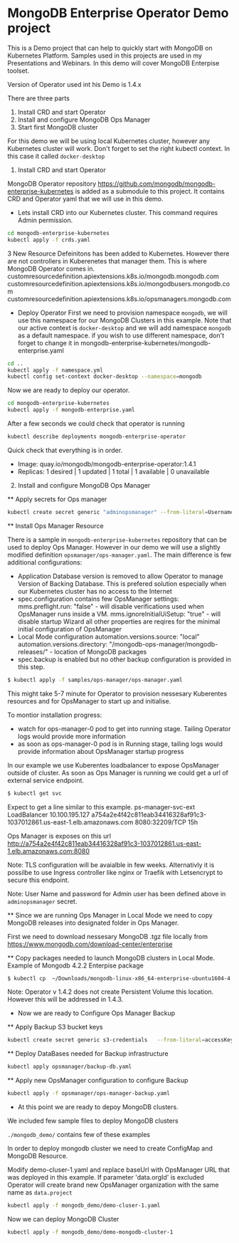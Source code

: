 
# MongoDB Enterprise Operator Demo project

This is a Demo project that can help to quickly start with MongoDB on Kubernetes Platform. Samples used in this projects are used in my Presentations and Webinars. In this demo will cover MongoDB Enterpise toolset.

Version of Operator used int his Demo is 1.4.x

There are three parts

1. Install CRD and start Operator
2. Install and configure MongoDB Ops Manager
3. Start first MongoDB cluster


For this demo we will be using local Kubernetes cluster, however any Kubernetes cluster will work. Don't forget to set the right kubectl context. In this case it called `docker-desktop`

1. Install CRD and start Operator
   
MongoDB Operator repository https://github.com/mongodb/mongodb-enterprise-kubernetes is added as a submodule to this project.
It contains CRD and Operator yaml that we will use in this demo. 

   - Lets install CRD into our Kubernetes cluster. This command requires Admin permission.
```bash
cd mongodb-enterprise-kubernetes
kubectl apply -f crds.yaml
```

3 New Resource Defeinitons has been added to Kubernetes. However there are not controllers in Kuberenetes that manager them. This is where MongoDB Operator comes in. 
customresourcedefinition.apiextensions.k8s.io/mongodb.mongodb.com 
customresourcedefinition.apiextensions.k8s.io/mongodbusers.mongodb.com 
customresourcedefinition.apiextensions.k8s.io/opsmanagers.mongodb.com

   - Deploy Operator
   First we need to provision namespace `mongodb`, we will use this namespace for our MongoDB Clusters in this example. Note that our active context is `docker-desktop` and we will add namespace `mongodb` as a default namespace.
   if you wish to use different namespace, don't forget to change it in mongodb-enterprise-kubernetes/mongodb-enterprise.yaml
   ```bash
   cd ..
   kubectl apply -f namespace.yml
   kubectl config set-context docker-desktop --namespace=mongodb
   ```

   Now we are ready to deploy our operator.
   ```bash
   cd mongodb-enterprise-kubernetes
   kubectl apply -f mongodb-enterprise.yaml
   ```

   After a few seconds we could check that operator is running
   ```bash
   kubectl describe deployments mongodb-enterprise-operator
   ```
   Quick check that everything is in order.
   * Image:      quay.io/mongodb/mongodb-enterprise-operator:1.4.1
   * Replicas:   1 desired | 1 updated | 1 total | 1 available | 0 unavailable

2. Install and configure MongoDB Ops Manager


** Apply secrets for Ops manager
```bash
kubectl create secret generic "adminopsmanager" --from-literal=Username="<test@test.com>" --from-literal=Password='<password>' --from-literal=FirstName="First" --from-literal=LastName="Last"
```

** Install Ops Manager Resource

There is a sample in `mongodb-enterprise-kubernetes` repository that can be used to deploy Ops Manager. However in our demo we will use a slightly modified definition `opsmanager/ops-manager.yaml`. The main difference is few additional configurations:
* Application Database version is removed to allow Operator to manage Version of Backing Database. This is prefered solution especially when our Kubernetes cluster has no access to the Internet
* spec.configuration contains few OpsManager settings:
   mms.preflight.run: "false" - will disable verifications used when OpsManager runs inside a VM.
   mms.ignoreInitialUiSetup: "true" - will disable startup Wizard 
   all other properties are reqires for the minimal initial configuration of OpsManager
* Local Mode configuration
   automation.versions.source: "local"
   automation.versions.directory: "/mongodb-ops-manager/mongodb-releases/" - location of MongoDB packages
* spec.backup is enabled but no other backup configuration is provided in this step.

```bash
$ kubectl apply -f samples/ops-manager/ops-manager.yaml
```
 
This might take 5-7 minute for Operator to provision nessesary Kuberentes resources and for OpsManager to start up and initialise.

To montior installation progress:
* watch for ops-manager-0 pod to get into running stage. Tailing Operator logs would provide more information
* as soon as ops-manager-0 pod is in Running stage, tailing logs would provide information about OpsManager startup progress

In our example we use Kuberentes loadbalancer to expose OpsManager outside of cluster. As soon as Ops Manager is running we could get a url of external service endpoint.

```bash
$ kubectl get svc
```

Expect to get a line similar to this example.
ps-manager-svc-ext   LoadBalancer   10.100.195.127   a754a2e4f42c811eab34416328af91c3-1037012861.us-east-1.elb.amazonaws.com   8080:32209/TCP   15h

Ops Manager is exposes on this url http://a754a2e4f42c811eab34416328af91c3-1037012861.us-east-1.elb.amazonaws.com:8080

Note: TLS configuration will be avaialble in few weeks. Alternativly it is possilbe to use Ingress controller like nginx or Traefik with Letsencrypt to secure this endpoint.

Note: User Name and password for Admin user has been defined above in `adminopsmanager` secret.

** Since we are running Ops Manager in Local Mode we need to copy MongoDB releases into designated folder in Ops Manager. 

First we need to download nessesary MongoDB .tgz file locally from https://www.mongodb.com/download-center/enterprise

** Copy packages needed to launch MongoDB clusters in Local Mode.
Example of Mongodb 4.2.2 Enterpise package
```bash
$ kubectl cp  ~/Downloads/mongodb-linux-x86_64-enterprise-ubuntu1604-4.2.2.tgz ops-manager-0:/mongodb-ops-manager/mongodb-releases/mongodb-linux-x86_64-enterprise-ubuntu1604-4.2.2.tgz
```

Note: Operator v 1.4.2 does not create Persistent Volume this location. However this will be addressed in 1.4.3.

* Now we are ready to Configure Ops Manager Backup

** Apply Backup S3 bucket keys
```bash
kubectl create secret generic s3-credentials   --from-literal=accessKey="" --from-literal=secretKey=""
```
** Deploy DataBases needed for Backup infrastructure 
```bash
kubectl apply opsmanager/backup-db.yaml
```
** Apply new OpsManager configuration to configure Backup
```bash
kubectl apply -f opsmanager/ops-manager-backup.yaml
```

* At this point we are ready to depoy MongoDB clusters.

We included few sample files to deploy MongoDB clusters

`./mongodb_demo/` contains few of these examples

In order to deploy mongodb cluster we need to create ConfigMap and MongoDB Resource.

Modify demo-cluser-1.yaml and replace baseUrl with OpsManager URL that was deployed in this example. 
If parameter 'data.orgId' is excluded Operator will create brand new OpsManager organization with the same name as `data.project`
```bash
kubectl apply -f mongodb_demo/demo-cluser-1.yaml
```

Now we can deploy MongoDB Cluster

```bash
kubectl apply -f mongodb_demo/demo-mongodb-cluster-1
```

